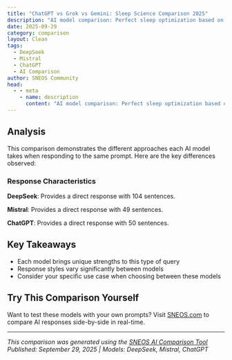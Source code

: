 ```yaml
---
title: "ChatGPT vs Grok vs Gemini: Sleep Science Comparison 2025"
description: "AI model comparison: Perfect sleep optimization based on latest research - wake up energized..."
date: 2025-09-29
category: comparison
layout: Clean
tags:
  - DeepSeek
  - Mistral
  - ChatGPT
  - AI Comparison
author: SNEOS Community
head:
  - - meta
    - name: description
      content: "AI model comparison: Perfect sleep optimization based on latest research - wake up energized..."
---
```


<ChatComparison
  title="ChatGPT vs Grok vs Gemini: Sleep Science Comparison 2025"
  prompt="Perfect sleep optimization based on latest research - wake up energized"
  :responses='{
    "DeepSeek": "Of course. This is a fantastic goal. \u0022Perfect\u0022 sleep isn\u0027t about a single magic trick; it\u0027s about building a robust, science-backed system that works for your body.\n\nHere is a comprehensive guide to optimizing your sleep based on the latest research, designed to help you wake up feeling genuinely energized.\n\n### The Core Principle: Protect Your Sleep Architecture\n\nThe goal isn\u0027t just \u0022being asleep\u0022 for 8 hours. It\u0027s about maximizing the quality of that time by cycling effectively through the different stages of sleep, especially **Deep Sleep (physical restoration)** and **REM Sleep (mental restoration \u0026 memory consolidation)**. When this architecture is intact, you wake up refreshed.\n\n---\n\n### Phase 1: The Evening Wind-Down (The 2-Hour Pre-Sleep Protocol)\n\nThis is the most critical phase for setting the stage for quality sleep.\n\n**1. Light is Your #1 Lever: Master Your Circadian Rhythm**\nYour brain uses light exposure to set its internal clock. Blue light (from screens) at night is a major disruptor.\n*   **Sunset Simulation:** 2-3 hours before bed, dim the lights in your home. Use lamps instead of overhead lights.\n*   **Blue Light Blocking:** 90 minutes before bed, put on blue-light-blocking glasses. They are one of the most effective, research-backed tools for improving sleep quality and melatonin production.\n*   **Screens:** If you must use a device, enable \u0022Night Shift\u0022 or \u0022Blue Light Filter\u0022 at its warmest setting, and keep it as brief as possible.\n\n**2. Temperature: The Power of the Drop**\nA drop in core body temperature is a key signal for sleep onset.\n*   **Cool Environment:** Aim for a bedroom temperature of **65-68\u00B0F (18-20\u00B0C)**.\n*   **Hot Bath/Shower:** Take a hot bath or shower 1-2 hours before bed. As you leave the warm water, your body rapidly releases heat, mimicking the natural temperature drop and signaling sleep readiness.\n\n**3. Food \u0026 Drink: Fuel for the Night**\n*   **Last Meal:** Finish your last large meal at least 3 hours before bed. A heavy digestive process can disrupt sleep.\n*   **Bedtime Snack (if needed):** If you\u0027re hungry, a small snack rich in tryptophan (precursor to melatonin) and complex carbs can help. Example: a small banana with a tablespoon of almond butter.\n*   **Caffeine \u0026 Alcohol:**\n    *   **Caffeine:** Have your last caffeinated drink at least **8-10 hours before bedtime**. Its half-life is long.\n    *   **Alcohol:** While it can make you feel sleepy, it severely fragments sleep, suppressing REM sleep and causing awakenings later in the night. Avoid it within 3 hours of bed.\n\n**4. Calm the Nervous System**\nTransition from \u0022fight-or-flight\u0022 (sympathetic) to \u0022rest-and-digest\u0022 (parasympathetic) mode.\n*   **Digital Curfew:** Stop work and stressful conversations 60-90 minutes before bed.\n*   **Mindfulness/Meditation:** 10-20 minutes of meditation or deep-breathing exercises (e.g., 4-7-8 breathing) can significantly lower cortisol and calm the mind.\n*   **Gratitude Journaling:** Write down 3 things you\u0027re grateful for. This shifts your mental state to a positive, safe space, reducing anxiety.\n\n---\n\n### Phase 2: During Sleep (Optimizing the Environment)\n\n**1. Total Darkness**\nEven small amounts of light can disrupt melatonin production and sleep cycles.\n*   **Blackout Curtains:** Essential for blocking streetlights and early morning sun.\n*   **Cover Electronics:** Use electrical tape to cover any tiny LED lights from chargers, TVs, etc.\n*   **Sleep Mask:** A comfortable, contoured sleep mask is a great solution.\n\n**2. Silence \u0026 Consistent Sound**\nUnexpected noises can jar you awake or pull you out of deep sleep.\n*   **White Noise or Pink Noise:** Use a machine, app, or fan to create a consistent auditory blanket that masks disruptive sounds. Research suggests pink noise can even enhance deep sleep.\n\n**3. Reserve the Bed for Sleep \u0026 Sex Only**\nStrengthen the powerful association between your bed and sleep.\n*   **No Working in Bed:** Don\u0027t check emails, take calls, or do work from your bed.\n*   **The 20-Minute Rule:** If you can\u0027t fall asleep or wake up and can\u0027t get back to sleep after 20 minutes, get out of bed. Go to another room and do something relaxing in dim light (e.g., read a physical book) until you feel sleepy, then return to bed.\n\n---\n\n### Phase 3: The Morning Wake-Up (Sealing the Cycle)\n\nHow you wake up is as important as how you fall asleep.\n\n**1. Light is Your Lever, Part 2: Stop the Snooze Button**\n*   **Morning Sunshine:** Get 10-15 minutes of bright, natural light as soon as possible after waking. This signals your brain to shut off melatonin and spike cortisol (the healthy, wake-up kind). Go outside or sit by a sunny window.\n*   **Sunrise Alarm Clock:** These clocks gradually fill your room with warm light, simulating a natural sunrise over 30 minutes. This gently coaxes you out of deep sleep and makes waking up far less jarring.\n\n**2. Consistent Wake Time**\nThis is non-negotiable for a stable circadian rhythm.\n*   **Wake up at the same time every day,** even on weekends. A deviation of more than an hour can be like giving yourself jet lag every week (\u0022social jet lag\u0022).\n\n**3. Movement \u0026 Hydration**\n*   **Gentle Movement:** A short walk, some light stretching, or a few sun salutations helps increase body temperature and circulation, solidifying the wake-up signal.\n*   **Hydrate:** Drink a large glass of water. You wake up dehydrated, which contributes to feeling groggy.\n\n---\n\n### Advanced, Research-Backed Optimizations\n\n*   **The Temperature Hack (Revisited):** Consider a cooling mattress pad or weighted blanket designed for temperature regulation if you tend to sleep hot.\n*   **Nutritional Supplements (Consult a Doctor First):**\n    *   **Magnesium Glycinate/Bisglycinate:** Helps calm the nervous system and can improve sleep quality.\n    *   **L-Theanine:** An amino acid found in green tea that promotes relaxation without drowsiness.\n*   **Daytime Exercise:** Regular exercise dramatically improves deep sleep. However, avoid intense workouts too close to bedtime (within 2-3 hours) as they can be overstimulating for some.\n\n### Sample \u0022Perfect Sleep\u0022 Routine\n\n| Time | Action | Science Behind It |\n| :--- | :--- | :--- |\n| **9:00 PM** | Stop work. Dim house lights. | Initiates circadian wind-down. |\n| **9:30 PM** | Put on blue-light-blocking glasses. | Blocks melatonin-suppressing blue light. |\n| **10:00 PM** | Take a warm shower. | Triggers the core temperature drop for sleep. |\n| **10:15 PM** | Read a physical book (in dim light). | Relaxes the mind without digital stimulation. |\n| **10:30 PM** | 5-minute gratitude journal. 10-minute meditation. | Calms the nervous system, reduces anxiety. |\n| **10:45 PM** | In a cool, dark, quiet room. Get into bed. | Optimal sleep environment. |\n| **11:00 PM** | Target sleep time. | Allows for 7-8 hours of sleep. |\n| **6:45 AM** | Sunrise alarm clock begins. | Gently stimulates wakefulness. |\n| **7:00 AM** | Wake up (no snooze!). Drink water. | Consistent circadian rhythm. Rehydrates. |\n| **7:15 AM** | 10 minutes outside in morning sun. | Shuts off melatonin, boosts cortisol for energy. |\n\n**Final Takeaway:** You don\u0027t need to implement everything at once. Start with the most impactful levers: **consistency (wake time), light management (evening and morning), and temperature.** Track how you feel. Building this \u0022sleep system\u0022 is the most powerful investment you can make in your daily energy, mood, and long-term health.",
    "Mistral": "Achieving perfect sleep and waking up energized involves a combination of good sleep hygiene, optimal sleep environment, and understanding your body\u0027s natural rhythms. Here\u0027s a comprehensive guide based on the latest research:\n\n### 1. **Consistent Sleep Schedule**\n- **Regular Bedtime and Wake-Up Time:** Go to bed and wake up at the same time every day, even on weekends. This helps regulate your body\u0027s internal clock.\n- **Circadian Rhythm:** Align your sleep schedule with your natural circadian rhythm. Exposure to natural light during the day and avoiding bright screens before bed can help.\n\n### 2. **Optimal Sleep Environment**\n- **Cool Temperature:** Keep your bedroom cool, ideally between 60-67\u00B0F (15-19\u00B0C).\n- **Dark Room:** Use blackout curtains or a sleep mask to block out light.\n- **Quiet Space:** Use earplugs or a white noise machine to block out disruptive sounds.\n- **Comfortable Bedding:** Invest in a comfortable mattress and pillows that support your sleep position.\n\n### 3. **Pre-Sleep Routine**\n- **Wind Down:** Establish a relaxing bedtime routine, such as reading, taking a warm bath, or practicing relaxation techniques like deep breathing or meditation.\n- **Avoid Screens:** Limit exposure to electronic devices at least an hour before bed. The blue light emitted by screens can interfere with melatonin production.\n- **Avoid Stimulants:** Avoid caffeine, nicotine, and alcohol close to bedtime. Caffeine can stay in your system for up to 8 hours, and alcohol can disrupt sleep quality.\n\n### 4. **Diet and Exercise**\n- **Balanced Diet:** Eat a balanced diet rich in fruits, vegetables, lean proteins, and whole grains. Avoid heavy meals close to bedtime.\n- **Regular Exercise:** Engage in regular physical activity, but avoid intense workouts close to bedtime. Exercise can help you fall asleep faster and enjoy deeper sleep.\n\n### 5. **Sleep Hygiene**\n- **Limit Daytime Naps:** If you must nap, limit it to 20-30 minutes and avoid napping after 3 PM.\n- **Avoid Clock Watching:** If you wake up during the night, avoid looking at the clock. It can increase anxiety and make it harder to fall back asleep.\n- **Use Your Bed for Sleep and Sex Only:** This helps your brain associate your bed with sleep, making it easier to fall asleep.\n\n### 6. **Technology and Tools**\n- **Sleep Trackers:** Use sleep tracking devices or apps to monitor your sleep patterns and identify areas for improvement.\n- **Smart Alarms:** Use smart alarms that wake you up during a light sleep phase, making it easier to wake up feeling refreshed.\n- **Light Therapy:** If you struggle with waking up, consider using a dawn simulator alarm clock that gradually brightens your room to mimic natural sunlight.\n\n### 7. **Mental Health**\n- **Manage Stress:** Practice stress management techniques such as mindfulness, yoga, or cognitive-behavioral therapy (CBT) to reduce anxiety and improve sleep quality.\n- **Positive Thinking:** Focus on positive thoughts before bed to reduce stress and promote relaxation.\n\n### 8. **Supplements and Medications**\n- **Melatonin:** Consider using melatonin supplements to help regulate your sleep-wake cycle, especially if you have trouble falling asleep.\n- **Consult a Professional:** If you have persistent sleep issues, consult a healthcare provider. They may recommend CBT for insomnia (CBT-I) or other treatments.\n\n### 9. **Napping Strategies**\n- **Power Naps:** If you need a nap, opt for a short 20-30 minute power nap. This can boost alertness without interfering with nighttime sleep.\n- **Coffee Nap:** Drink a cup of coffee and then take a 20-minute nap. The caffeine will kick in just as you wake up, providing an extra boost of energy.\n\n### 10. **Personalized Approach**\n- **Understand Your Chronotype:** Identify whether you are a morning lark, night owl, or somewhere in between. Adjust your schedule accordingly to maximize energy levels.\n- **Experiment and Adjust:** Everyone\u0027s sleep needs are unique. Experiment with different strategies to find what works best for you.\n\nBy incorporating these strategies, you can optimize your sleep and wake up feeling energized and refreshed.",
    "ChatGPT": "Optimizing your sleep to wake up energized involves adopting habits that enhance sleep quality, duration, and timing based on the latest sleep science. Here\u2019s a comprehensive guide to perfect sleep optimization according to recent research:\n\n### 1. Prioritize Sleep Duration and Consistency\n- **Aim for 7-9 hours:** Most adults need between 7 to 9 hours of sleep per night.\n- **Stick to a consistent schedule:** Go to bed and wake up at the same time every day, even on weekends, to regulate your circadian rhythm.\n\n### 2. Optimize Your Sleep Environment\n- **Keep it cool:** A bedroom temperature around 60-67\u00B0F (15-19\u00B0C) supports better sleep.\n- **Darkness:** Use blackout curtains or eye masks to block light, which suppresses melatonin production.\n- **Quiet:** Use earplugs or white noise machines to minimize noise interruptions.\n- **Comfort:** Invest in a quality mattress and pillows that support your preferred sleeping position.\n\n### 3. Manage Light Exposure\n- **Morning light:** Get 20-30 minutes of natural sunlight exposure soon after waking to strengthen your circadian rhythm.\n- **Limit blue light at night:** Avoid screens (phones, tablets, computers) at least 1 hour before bed or use blue light filters to prevent disruption of melatonin secretion.\n\n### 4. Evening Routine and Pre-Sleep Habits\n- **Wind down with relaxing activities:** Read a book, meditate, or practice gentle yoga.\n- **Avoid stimulants:** Limit caffeine intake after early afternoon and avoid nicotine.\n- **Limit alcohol:** Alcohol may help you fall asleep but disrupts the sleep cycle later in the night.\n- **Eat light:** Avoid heavy meals 2-3 hours before bedtime.\n- **Consider supplements:** Magnesium or melatonin can help if you have difficulty falling asleep, but consult a healthcare provider first.\n\n### 5. Optimize Sleep Cycles\n- **Sleep in multiples of ~90 minutes:** One sleep cycle lasts about 90 minutes. Aim for 4.5, 6, or 7.5 hours (3, 4, or 5 cycles) to wake up feeling refreshed.\n- **Use sleep tracking:** Apps or wearables can help identify your sleep stages and optimize wake-up times aligned with light sleep phases.\n\n### 6. Physical Activity\n- **Regular exercise:** Moderate aerobic exercise during the day improves sleep quality, but avoid vigorous workouts close to bedtime.\n\n### 7. Manage Stress and Mental Health\n- **Mindfulness and meditation:** These techniques reduce anxiety and promote relaxation.\n- **Journaling:** Writing down worries before bed can help clear your mind.\n\n### 8. Consider Chronotype and Individual Differences\n- **Identify your chronotype:** Whether you are a morning lark or night owl, align your schedule to your natural tendencies when possible.\n- **Flexibility:** Some people may feel best with slightly different sleep durations or timing; personal experimentation is key.\n\n### 9. Avoid Napping Late in the Day\n- If you nap, keep it short (20-30 minutes) and before 3 pm to avoid interfering with nighttime sleep.\n\n---\n\n### Sample Optimal Sleep Routine\n\n- **7:00 AM:** Wake up with natural light or gentle alarm.\n- **Morning:** Get 20 minutes of sunlight.\n- **Throughout the day:** Stay hydrated, consume caffeine only before 2 PM, exercise moderately.\n- **7:30 PM:** Light dinner.\n- **8:30 PM:** Turn off bright screens; dim lights.\n- **9:00 PM:** Relax with reading or meditation.\n- **10:00 PM:** Sleep onset aiming for 7.5 hours of sleep, waking up around 5:30 AM.\n\n---\n\n### Additional Tips from Latest Research\n\n- **Temperature control:** Consider cooling your body (e.g., cool shower, cooling mattress pad) as lowering core body temperature facilitates sleep onset.\n- **Gut health:** A healthy microbiome might influence sleep through the gut-brain axis; consider a balanced diet rich in fiber and fermented foods.\n- **Avoid artificial light exposure during night:** Even small light exposure can suppress melatonin.\n- **Limit irregular shift work:** If unavoidable, use strategic light exposure and naps to mitigate circadian disruption.\n\n---\n\nBy combining these evidence-based strategies, you\u2019ll enhance your sleep quality and wake up feeling truly energized. If sleep problems persist, consider consulting a sleep specialist to rule out conditions such as sleep apnea or insomnia."
  }'
  published-date="16:18"
/>

## Analysis

This comparison demonstrates the different approaches each AI model takes when responding to the same prompt. Here are the key differences observed:

### Response Characteristics

**DeepSeek**: Provides a direct response with 104 sentences. 

**Mistral**: Provides a direct response with 49 sentences. 

**ChatGPT**: Provides a direct response with 50 sentences. 

## Key Takeaways

- Each model brings unique strengths to this type of query
- Response styles vary significantly between models
- Consider your specific use case when choosing between these models

## Try This Comparison Yourself

Want to test these models with your own prompts? Visit [SNEOS.com](https://sneos.com) to compare AI responses side-by-side in real-time.

---

*This comparison was generated using the [SNEOS AI Comparison Tool](https://sneos.com)*
*Published: September 29, 2025 | Models: DeepSeek, Mistral, ChatGPT*
